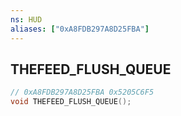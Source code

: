 ```yaml
---
ns: HUD
aliases: ["0xA8FDB297A8D25FBA"]
---
```

## THEFEED_FLUSH_QUEUE

```c
// 0xA8FDB297A8D25FBA 0x5205C6F5
void THEFEED_FLUSH_QUEUE();
```

